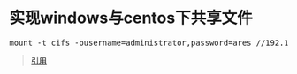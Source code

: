 # 实现windows与centos下共享文件
<pre>
mount -t cifs -ousername=administrator,password=ares //192.168.11.65/hehe/ /packages
</pre>

> [引用](https://books.google.com.hk/books?id=VCmlBb-VwyAC&pg=PA98&lpg=PA98&dq=%E8%84%8F%E9%A1%B5%E9%9D%A2&source=bl&ots=_R7D6sWNAV&sig=WiJodjKNQPkx8ybK1WmcFJLtAnk&hl=en&sa=X&redir_esc=y&hl=zh-CN&sourceid=cndr#v=onepage&q=%E8%84%8F%E9%A1%B5%E9%9D%A2&f=false)
